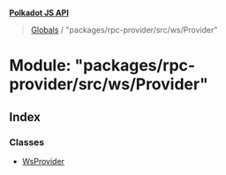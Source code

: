 **[Polkadot JS API](../README.md)**

> [Globals](../globals.md) / "packages/rpc-provider/src/ws/Provider"

# Module: "packages/rpc-provider/src/ws/Provider"

## Index

### Classes

* [WsProvider](../classes/_packages_rpc_provider_src_ws_provider_.wsprovider.md)
